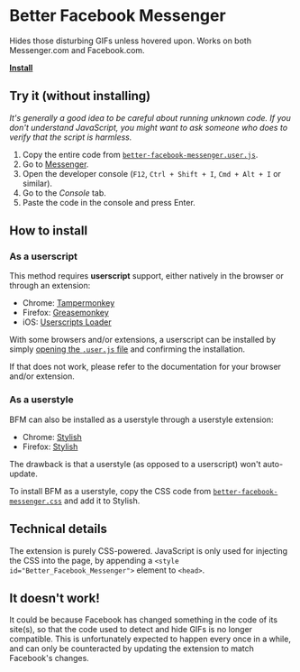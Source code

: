 # Better Facebook Messenger

Hides those disturbing GIFs unless hovered upon. Works on both Messenger.com and Facebook.com.

[**Install**][bfm-raw]


## Try it (without installing)

*It's generally a good idea to be careful about running unknown code. If you don't understand JavaScript, you might want to ask someone who does to verify that the script is harmless.*

1. Copy the entire code from [`better-facebook-messenger.user.js`][bfm-raw].
2. Go to [Messenger][messenger].
3. Open the developer console (`F12`, `Ctrl + Shift + I`, `Cmd + Alt + I` or similar).
4. Go to the *Console* tab.
5. Paste the code in the console and press Enter.


## How to install

### As a userscript

This method requires **userscript** support, either natively in the browser or through an extension:

* Chrome: [Tampermonkey][tampermonkey]
* Firefox: [Greasemonkey][greasemonkey]
* iOS: [Userscripts Loader][userscripts-loader]

With some browsers and/or extensions, a userscript can be installed by simply [opening the `.user.js` file][bfm-raw] and confirming the installation.

If that does not work, please refer to the documentation for your browser and/or extension.


### As a userstyle

BFM can also be installed as a userstyle through a userstyle extension:

* Chrome: [Stylish][stylish-chrome]
* Firefox: [Stylish][stylish-firefox]

The drawback is that a userstyle (as opposed to a userscript) won't auto-update.

To install BFM as a userstyle, copy the CSS code from [`better-facebook-messenger.css`][bfm-raw-css] and add it to Stylish.


## Technical details

The extension is purely CSS-powered. JavaScript is only used for injecting the CSS into the page, by appending a `<style id="Better_Facebook_Messenger">` element to `<head>`.


## It doesn't work!

It could be because Facebook has changed something in the code of its site(s), so that the code used to detect and hide GIFs is no longer compatible. This is unfortunately expected to happen every once in a while, and can only be counteracted by updating the extension to match Facebook's changes.

[messenger]: https://messenger.com
[tampermonkey]: https://chrome.google.com/webstore/detail/tampermonkey/dhdgffkkebhmkfjojejmpbldmpobfkfo?hl=en
[greasemonkey]: https://addons.mozilla.org/en-US/firefox/addon/greasemonkey/
[userscripts-loader]: http://moreinfo.thebigboss.org/moreinfo/depiction.php?file=userscriptsloaderDp
[stylish-chrome]: https://chrome.google.com/webstore/detail/stylish/fjnbnpbmkenffdnngjfgmeleoegfcffe?hl=en
[stylish-firefox]: https://addons.mozilla.org/en-US/firefox/addon/stylish/
[bfm-raw]: https://raw.githubusercontent.com/SimonAlling/better-facebook-messenger/master/better-facebook-messenger.user.js
[bfm-raw-css]: https://raw.githubusercontent.com/SimonAlling/better-facebook-messenger/master/better-facebook-messenger.css
